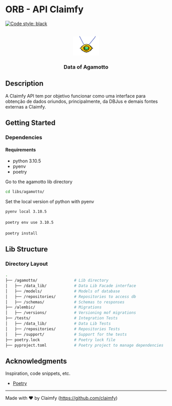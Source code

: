 # ORB - API Claimfy

[![Code style: black](https://img.shields.io/badge/code%20style-black-000000.svg)](https://github.com/psf/black)

<!-- PROJECT LOGO -->
<br />
<div align="center">
  <a href="https://github.com/claimfy/cfy-infinity-arc">
    <img src="https://raw.githubusercontent.com/claimfy/claimfy/main/images/eye-of-agamotto-pixel-art.png" alt="Logo" width="80" height="60">
  </a>

  <h3 align="center">Data of Agamotto</h3>

</div>

## Description
A Claimfy API tem por objetivo funcionar como uma interface para obtenção de dados
oriundos, principalmente, da DBJus e demais fontes externas a Claimfy.

## Getting Started

### Dependencies

#### Requirements

- python 3.10.5
- pyenv
- poetry

Go to the agamotto lib directory

```bash
cd libs/agamotto/
```

Set the local version of python with pyenv

```bash
pyenv local 3.10.5

poetry env use 3.10.5

poetry install
```

## Lib Structure

### Directory Layout

```bash
.
├── /agamotto/                # Lib directory
│   ├── /data_lib/            # Data Lib Facade interface
│   ├── /models/              # Models of database
│   ├── /repositories/        # Repositories to access db
│   ├── /schemas/             # Schemas to responses
├── /alembic/                 # Migrations
│   ├── /versions/            # Versioning mof migrations
├── /tests/                   # Integration Tests
│   ├── /data_lib/            # Data Lib Tests
│   ├── /repositories/        # Repositories Tests
│   ├── /support/             # Support for the tests
├── poetry.lock               # Poetry lock file
├── pyproject.toml            # Poetry project to manage dependencies
```

## Acknowledgments

Inspiration, code snippets, etc.

- [Poetry](https://python-poetry.org/)

---

Made with ♥ by Claimfy (https://github.com/claimfy)
​
